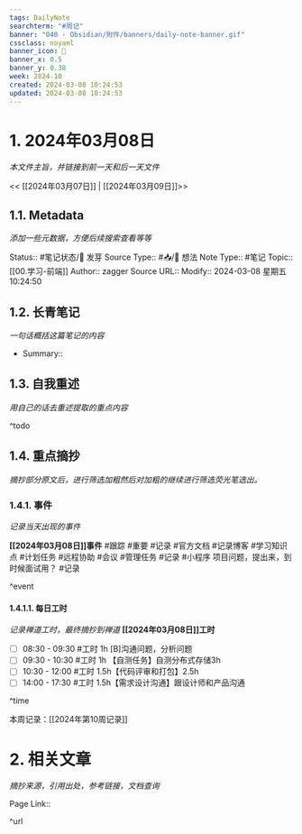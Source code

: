 ```yaml
---
tags: DailyNote
searchterm: "#周记"
banner: "040 - Obsidian/附件/banners/daily-note-banner.gif"
cssclass: noyaml
banner_icon: 💌
banner_x: 0.5
banner_y: 0.38
week: 2024-10
created: 2024-03-08 10:24:53
updated: 2024-03-08 10:24:53
---
```


# 1. 2024年03月08日

_本文件主旨，并链接到前一天和后一天文件_

<< [[2024年03月07日]] | [[2024年03月09日]]>>

## 1.1. Metadata

_添加一些元数据，方便后续搜索查看等等_

Status:: #笔记状态/🌱 发芽
Source Type:: #📥/💭 想法 
Note Type:: #笔记
Topic:: [[00.学习-前端]]
Author:: zagger
Source URL::
Modify:: 2024-03-08 星期五 10:24:50

## 1.2. 长青笔记

_一句话概括这篇笔记的内容_

- Summary::

## 1.3. 自我重述

_用自己的话去重述提取的重点内容_

^todo

## 1.4. 重点摘抄

_摘抄部分原文后，进行筛选加粗然后对加粗的继续进行筛选荧光笔选出。_

### 1.4.1. 事件

_记录当天出现的事件_

**[[2024年03月08日]]事件** 
#跟踪 #重要 #记录 #官方文档 #记录博客 #学习知识点 #计划任务 #远程协助 #会议 #管理任务
#记录 #小程序 项目问题，提出来，到时候面试用？
#记录 

^event

#### 1.4.1.1. 每日工时

_记录禅道工时，最终摘抄到禅道_
**[[2024年03月08日]]工时**
- [ ] 08:30 - 09:30 #工时  1h [B]沟通问题，分析问题
- [ ] 09:30 - 10:30 #工时  1h 【自测任务】自测分布式存储3h
- [ ] 10:30 - 12:00 #工时  1.5h【代码评审和打包】2.5h
- [ ] 14:00 - 17:30 #工时  1.5h【需求设计沟通】跟设计师和产品沟通

^time

本周记录：[[2024年第10周记录]]

# 2. 相关文章

_摘抄来源，引用出处，参考链接，文档查询_

Page Link::

^url
